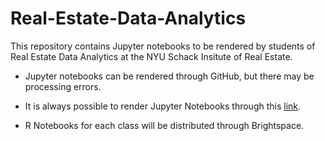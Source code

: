 # Real-Estate-Data-Analytics
This repository contains Jupyter notebooks to be rendered by students of Real Estate Data Analytics at the NYU Schack Insitute of Real Estate.

  * Jupyter notebooks can be rendered through GitHub, but there may be processing errors.

  * It is always possible to render Jupyter Notebooks through this [link](https://nbviewer.jupyter.org/).

  * R Notebooks for each class will be distributed through Brightspace.
